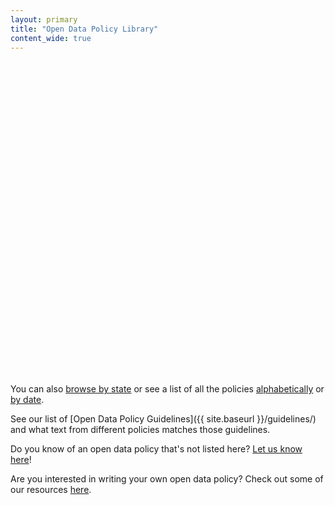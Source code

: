```yaml
---
layout: primary
title: "Open Data Policy Library"
content_wide: true
---
```


<link rel="stylesheet" type="text/css" href="//cdnjs.cloudflare.com/ajax/libs/leaflet/1.0.0/leaflet.css" />
<script src="//cdnjs.cloudflare.com/ajax/libs/leaflet/1.0.0/leaflet.js"></script>
<div style="padding:0 25px;"><div id="mapid" style="border:1px solid #fff; width:100%; height:500px;"></div></div>
<script type="text/javascript" src="../../assets/js/open-data-map.js"></script>

<!-- *Red markers indicate [What Works Cities](https://whatworkscities.bloomberg.org/cities/).* -->

You can also [browse by state](states/) or see a list of all the policies [alphabetically](all/) or [by date](by-date/).

See our list of [Open Data Policy Guidelines]({{ site.baseurl }}/guidelines/) and what text from different policies matches those guidelines.

Do you know of an open data policy that's not listed here? [Let us know here](/add-a-policy/)!

Are you interested in writing your own open data policy? Check out some of our resources [here](http://whatworkscities.sunlightfoundation.com/#section-h2-05).
